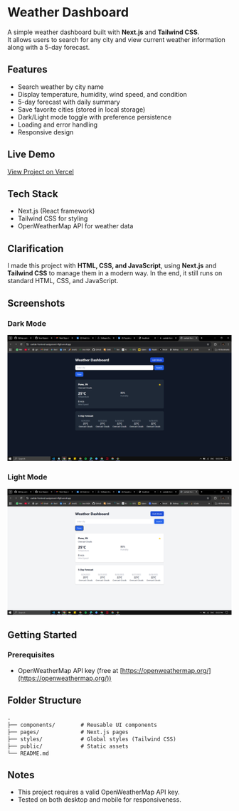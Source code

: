# Weather Dashboard

A simple weather dashboard built with **Next.js** and **Tailwind CSS**.  
It allows users to search for any city and view current weather information along with a 5-day forecast.  

## Features
- Search weather by city name  
- Display temperature, humidity, wind speed, and condition  
- 5-day forecast with daily summary  
- Save favorite cities (stored in local storage)  
- Dark/Light mode toggle with preference persistence  
- Loading and error handling  
- Responsive design

## Live Demo
[View Project on Vercel](https://cavitak-frontend-aasignment-4fg9.vercel.app/)


## Tech Stack
- Next.js (React framework)  
- Tailwind CSS for styling  
- OpenWeatherMap API for weather data

## Clarification

I made this project with **HTML, CSS, and JavaScript**, using **Next.js** and **Tailwind CSS** to manage them in a modern way. In the end, it still runs on standard HTML, CSS, and JavaScript.



## Screenshots

### Dark Mode
![App Screenshot - Dark Mode](dark.png)

### Light Mode
![App Screenshot - Light Mode](light.png)



## Getting Started

### Prerequisites
- OpenWeatherMap API key (free at [https://openweathermap.org/](https://openweathermap.org/))  


## Folder Structure

```
.
├── components/        # Reusable UI components
├── pages/             # Next.js pages
├── styles/            # Global styles (Tailwind CSS)
├── public/            # Static assets
└── README.md
```


## Notes

* This project requires a valid OpenWeatherMap API key.
* Tested on both desktop and mobile for responsiveness.


